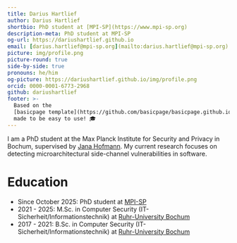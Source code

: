 ```yaml
---
title: Darius Hartlief
author: Darius Hartlief
shortbio: PhD student at [MPI-SP](https://www.mpi-sp.org)
description-meta: PhD student at MPI-SP
og-url: https://dariushartlief.github.io
email: [darius.hartlief@mpi-sp.org](mailto:darius.hartlief@mpi-sp.org)
picture: img/profile.png
picture-round: true
side-by-side: true
pronouns: he/him
og-picture: https://dariushartlief.github.io/img/profile.png
orcid: 0000-0001-6773-2968
github: dariushartlief
footer: >-
  Based on the
  [basicpage template](https://github.com/basicpage/basicpage.github.io),
  made to be easy to use! 🎓
---
```


I am a PhD student at the Max Planck Institute for Security and Privacy in Bochum, supervised by [Jana Hofmann](https://janahofmann.github.io/). My current research focuses on detecting microarchitectural side-channel vulnerabilities in software.

# Education

- Since October 2025: PhD student at [MPI-SP](https://mpi-sp.org)
- 2021 - 2025: M.Sc. in Computer Security (IT-Sicherheit/Informationstechnik) at [Ruhr-University Bochum](https://ruhr-uni-bochum.de/en)
- 2017 - 2021: B.Sc. in Computer Security (IT-Sicherheit/Informationstechnik) at [Ruhr-University Bochum](https://ruhr-uni-bochum.de/en)
